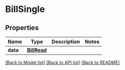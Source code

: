 # BillSingle


## Properties
Name | Type | Description | Notes
------------ | ------------- | ------------- | -------------
**data** | [**BillRead**](BillRead.md) |  | 

[[Back to Model list]](../README.md#documentation-for-models) [[Back to API list]](../README.md#documentation-for-api-endpoints) [[Back to README]](../README.md)


